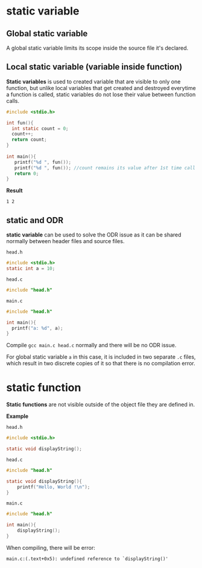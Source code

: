 # static variable

## Global static variable

A global static variable limits its scope inside the source file it's declared.

## Local static variable (variable inside function)

**Static variables** is used to created variable that are visible to only one function, but unlike local variables that get created and destroyed everytime a function is called, static variables do not lose their value between function calls.

```c
#include <stdio.h> 

int fun(){ 
  int static count = 0; 
  count++;
  return count; 
} 
   
int main(){ 
   printf("%d ", fun()); 
   printf("%d ", fun()); //count remains its value after 1st time call func()
   return 0; 
}
```

**Result**

``1 2``

## static and ODR

**static variable** can be used to solve the ODR issue as it can be shared normally between header files and source files.

``head.h``

```c
#include <stdio.h>
static int a = 10;
```
``head.c``

```c
#include "head.h"
```
``main.c``
```c
#include "head.h"

int main(){ 
  printf("a: %d", a);
}
```

Compile ``gcc main.c head.c`` normally and there will be no ODR issue.

For global static variable ``a`` in this case, it is included in two separate ``.c`` files, which result in two discrete copies of it so that there is no compilation error.

# static function

**Static functions** are not visible outside of the object file they are defined in.

**Example**

``head.h``

```c
#include <stdio.h>

static void displayString();
```

``head.c``

```c
#include "head.h"

static void displayString(){
	printf("Hello, World !\n");
}
```

``main.c``

```c
#include "head.h"

int main(){ 
    displayString();
}
```

When compiling, there will be error: 

```
main.c:(.text+0x5): undefined reference to `displayString()'
```
